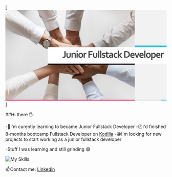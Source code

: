 [![logo](https://github.com/KatWas/Kasia-cv/blob/main/asssets/Junior%20Fullstack%20Developer.jpg)]

##Hi there 🖐

-🤞I'm curently learning to became Junior Fullstack Developer
-🕗I'd finished 8-months bootcamp Fullstack Developer on [Kodilla](https://www.kodilla.com)
-😀I'm looking for new projects to start working as a junior fullstack developer 

-Stuff I was learning and still grinding 😅

![My Skills](https://skillicons.dev/icons?i=git,github,typescript,react,nextjs,jest,css,node)

📫Contact me:
[Linkedin](https://www.linkedin.com/in/katarzyna-wasilewska-703b78103/)

